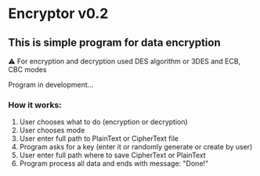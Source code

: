 # Encryptor v0.2

## This is simple program for data encryption
:warning: For encryption and decryption used DES algorithm or 3DES and ECB, CBC modes

Program in development...

### How it works:
1. User chooses what to do (encryption or decryption)
1. User chooses mode
1. User enter full path to PlainText or CipherText file 
1. Program asks for a key (enter it or randomly generate or create by user)
1. User enter full path where to save CipherText or PlainText
1. Program process all data and ends with message: "Done!" 

